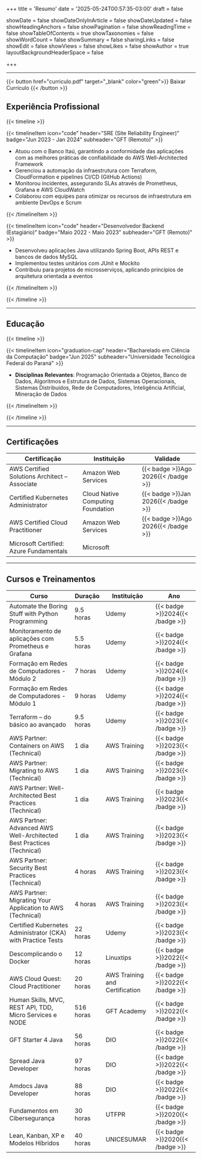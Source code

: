 +++
title = 'Resumo'
date = '2025-05-24T00:57:35-03:00'
draft = false

showDate = false
showDateOnlyInArticle = false
showDateUpdated = false
showHeadingAnchors = false
showPagination = false
showReadingTime = false
showTableOfContents = true
showTaxonomies = false 
showWordCount = false
showSummary = false
sharingLinks = false
showEdit = false
showViews = false
showLikes = false
showAuthor = true
layoutBackgroundHeaderSpace = false

+++

---

{{< button href="curriculo.pdf" target="_blank" color="green">}}
Baixar Currículo
{{< /button >}}

## Experiência Profissional

{{< timeline >}}

{{< timelineItem icon="code" header="SRE (Site Reliability Engineer)" badge="Jun 2023 - Jan 2024" subheader="GFT (Remoto)" >}}
<ul>
    <li> Atuou com o Banco Itaú, garantindo a conformidade das aplicações com as melhores práticas de confiabilidade do AWS Well-Architected Framework </li>
    <li> Gerenciou a automação da infraestrutura com Terraform, CloudFormation e pipelines CI/CD (GitHub Actions) </li>
    <li> Monitorou incidentes, assegurando SLAs através de Prometheus, Grafana e AWS CloudWatch </li>
    <li> Colaborou com equipes para otimizar os recursos de infraestrutura em ambiente DevOps e Scrum </li>
</ul>
{{< /timelineItem >}}

{{< timelineItem icon="code" header="Desenvolvedor Backend (Estagiário)" badge="Maio 2022 - Maio 2023" subheader="GFT (Remoto)" >}}
<ul>
    <li> Desenvolveu aplicações Java utilizando Spring Boot, APIs REST e bancos de dados MySQL </li>
    <li> Implementou testes unitários com JUnit e Mockito </li>
    <li> Contribuiu para projetos de microsserviços, aplicando princípios de arquitetura orientada a eventos </li>
</ul>
{{< /timelineItem >}}

{{< /timeline >}}

---

## Educação

{{< timeline >}}

{{< timelineItem icon="graduation-cap" header="Bacharelado em Ciência da Computação" badge="Jun 2025" subheader="Universidade Tecnológica Federal do Paraná" >}}
<ul>
    <li> <b>Disciplinas Relevantes</b>: Programação Orientada a Objetos, Banco de Dados, Algoritmos e Estrutura de Dados, Sistemas Operacionais, Sistemas Distribuídos, Rede de Computadores, Inteligência Artificial, Mineração de Dados</li>
</ul>
{{< /timelineItem >}}

{{< /timeline >}}

---
## Certificações

<table>
    <thead>
        <tr>
            <th>Certificação</th>
            <th>Instituição</th>
            <th>Validade</th>
        </tr>
    </thead>
    <tbody>
        <tr>
            <td>AWS Certified Solutions Architect – Associate</td>
            <td>Amazon Web Services</td>
            <td>{{< badge >}}Ago 2026{{< /badge >}}</td>
        </tr>
        <tr>
            <td>Certified Kubernetes Administrator</td>
            <td>Cloud Native Computing Foundation</td>
            <td>{{< badge >}}Jan 2026{{< /badge >}}</td>
        </tr>
        <tr>
            <td>AWS Certified Cloud Practitioner</td>
            <td>Amazon Web Services</td>
            <td>{{< badge >}}Ago 2026{{< /badge >}}</td>
        </tr>
        <tr>
            <td>Microsoft Certified: Azure Fundamentals</td>
            <td>Microsoft</td>
            <td></td>
        </tr>
    </tbody>
</table>

---

## Cursos e Treinamentos

<table>
    <thead>
        <tr>
            <th>Curso</th>
            <th>Duração</th>
            <th>Instituição</th>
            <th>Ano</th>
        </tr>
    </thead>
    <tbody>
        <tr>
            <td>Automate the Boring Stuff with Python Programming</td>
            <td>9.5 horas</td>
            <td>Udemy</td>
            <td>{{< badge >}}2024{{< /badge >}}</td>
        </tr>
        <tr>
            <td>Monitoramento de aplicações com Prometheus e Grafana</td>
            <td>5.5 horas</td>
            <td>Udemy</td>
            <td>{{< badge >}}2024{{< /badge >}}</td>
        </tr>
        <tr>
            <td>Formação em Redes de Computadores - Módulo 2</td>
            <td>7 horas</td>
            <td>Udemy</td>
            <td>{{< badge >}}2024{{< /badge >}}</td>
        </tr>
        <tr>
            <td>Formação em Redes de Computadores - Módulo 1</td>
            <td>9 horas</td>
            <td>Udemy</td>
            <td>{{< badge >}}2024{{< /badge >}}</td>
        </tr>
        <tr>
            <td>Terraform – do básico ao avançado</td>
            <td>9.5 horas</td>
            <td>Udemy</td>
            <td>{{< badge >}}2023{{< /badge >}}</td>
        </tr>
        <tr>
            <td>AWS Partner: Containers on AWS (Technical)</td>
            <td>1 dia</td>
            <td>AWS Training</td>
            <td>{{< badge >}}2023{{< /badge >}}</td>
        </tr>
        <tr>
            <td>AWS Partner: Migrating to AWS (Technical)</td>
            <td>1 dia</td>
            <td>AWS Training</td>
            <td>{{< badge >}}2023{{< /badge >}}</td>
        </tr>
        <tr>
            <td>AWS Partner: Well-Architected Best Practices (Technical)</td>
            <td>1 dia</td>
            <td>AWS Training</td>
            <td>{{< badge >}}2023{{< /badge >}}</td>
        </tr>
        <tr>
            <td>AWS Partner: Advanced AWS Well-Architected Best Practices (Technical)</td>
            <td>1 dia</td>
            <td>AWS Training</td>
            <td>{{< badge >}}2023{{< /badge >}}</td>
        </tr>
        <tr>
            <td>AWS Partner: Security Best Practices (Technical)</td>
            <td>4 horas</td>
            <td>AWS Training</td>
            <td>{{< badge >}}2023{{< /badge >}}</td>
        </tr>
        <tr>
            <td>AWS Partner: Migrating Your Application to AWS (Technical)</td>
            <td>4 horas</td>
            <td>AWS Training</td>
            <td>{{< badge >}}2023{{< /badge >}}</td>
        </tr>
        <tr>
            <td>Certified Kubernetes Administrator (CKA) with Practice Tests</td>
            <td>22 horas</td>
            <td>Udemy</td>
            <td>{{< badge >}}2023{{< /badge >}}</td>
        </tr>
        <tr>
            <td>Descomplicando o Docker</td>
            <td>12 horas</td>
            <td>Linuxtips</td>
            <td>{{< badge >}}2022{{< /badge >}}</td>
        </tr>
        <tr>
            <td>AWS Cloud Quest: Cloud Practitioner</td>
            <td>20 horas</td>
            <td>AWS Training and Certification</td>
            <td>{{< badge >}}2022{{< /badge >}}</td>
        </tr>
        <tr>
            <td>Human Skills, MVC, REST API, TDD, Micro Services e NODE</td>
            <td>516 horas</td>
            <td>GFT Academy</td>
            <td>{{< badge >}}2022{{< /badge >}}</td>
        </tr>
        <tr>
            <td>GFT Starter 4 Java</td>
            <td>56 horas</td>
            <td>DIO</td>
            <td>{{< badge >}}2022{{< /badge >}}</td>
        </tr>
        <tr>
            <td>Spread Java Developer</td>
            <td>97 horas</td>
            <td>DIO</td>
            <td>{{< badge >}}2022{{< /badge >}}</td>
        </tr>
        <tr>
            <td>Amdocs Java Developer</td>
            <td>88 horas</td>
            <td>DIO</td>
            <td>{{< badge >}}2022{{< /badge >}}</td>
        </tr>
        <tr>
            <td>Fundamentos em Cibersegurança</td>
            <td>30 horas</td>
            <td>UTFPR</td>
            <td>{{< badge >}}2020{{< /badge >}}</td>
        </tr>
        <tr>
            <td>Lean, Kanban, XP e Modelos Híbridos</td>
            <td>40 horas</td>
            <td>UNICESUMAR</td>
            <td>{{< badge >}}2020{{< /badge >}}</td>
        </tr>
    </tbody>
</table>